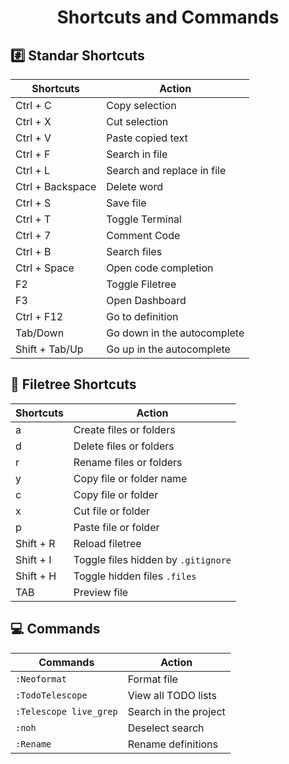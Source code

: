 <h1 align="center">Shortcuts and Commands</h1>

## :hash: Standar Shortcuts

| Shortcuts  | Action |
| ------------- | ------------- |
| Ctrl + C  | Copy selection  |
| Ctrl + X  | Cut selection  |
| Ctrl + V  | Paste copied text |
| Ctrl + F  | Search in file |
| Ctrl + L  | Search and replace in file |
| Ctrl + Backspace | Delete word |
| Ctrl + S | Save file |
| Ctrl + T | Toggle Terminal |
| Ctrl + 7 | Comment Code |
| Ctrl + B | Search files |
| Ctrl + Space | Open code completion |
| F2 | Toggle Filetree |
| F3 | Open Dashboard |
| Ctrl + F12 | Go to definition |
| Tab/Down | Go down in the autocomplete |
| Shift + Tab/Up | Go up in the autocomplete |

## :evergreen_tree: Filetree Shortcuts
| Shortcuts  | Action |
| ------------- | ------------- |
|       a       | Create files or folders |
|       d       | Delete files or folders |
|       r       | Rename files or folders |
|       y       | Copy file or folder name|
|       c       |   Copy file or folder   |
|       x       |   Cut file or folder    |
|       p       |   Paste file or folder  |
|   Shift + R   |    Reload filetree      |
|   Shift + I   |Toggle files hidden by `.gitignore`|
|   Shift + H   |   Toggle hidden files `.files` |
|      TAB      |       Preview file      |

## :computer: Commands

|   Commands    |     Action    |
| ------------- | ------------- |
| `:Neoformat`  |  Format file  |
| `:TodoTelescope`| View all TODO lists|
| `:Telescope live_grep` | Search in the project |
|     `:noh`    | Deselect search|
|   `:Rename`   | Rename definitions |
